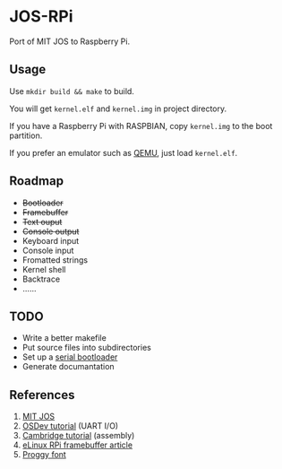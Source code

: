JOS-RPi
=======

Port of MIT JOS to Raspberry Pi.

Usage
-----

Use `mkdir build && make` to build.

You will get `kernel.elf` and `kernel.img` in project directory.

If you have a Raspberry Pi with RASPBIAN, copy `kernel.img` to the boot partition.

If you prefer an emulator such as [QEMU](https://github.com/Torlus/qemu/tree/rpi), just load `kernel.elf`.

Roadmap
-------

  * ~~Bootloader~~
  * ~~Framebuffer~~
  * ~~Text ouput~~
  * ~~Console output~~
  * Keyboard input
  * Console input
  * Fromatted strings
  * Kernel shell
  * Backtrace
  * ......

TODO
----

  * Write a better makefile
  * Put source files into subdirectories
  * Set up a [serial bootloader](http://wiki.osdev.org/ARM_RaspberryPi#Boot-from-serial_kernel)
  * Generate documantation

References
----------

 1. [MIT JOS](http://pdosnew.csail.mit.edu/6.828/2014/)
 2. [OSDev tutorial](http://wiki.osdev.org/ARM_RaspberryPi_Tutorial_C) (UART I/O)
 3. [Cambridge tutorial](http://www.cl.cam.ac.uk/projects/raspberrypi/tutorials/os/) (assembly)
 4. [eLinux RPi framebuffer article](http://elinux.org/RPi_Framebuffer)
 5. [Proggy font](http://www.proggyfonts.net/download/)

